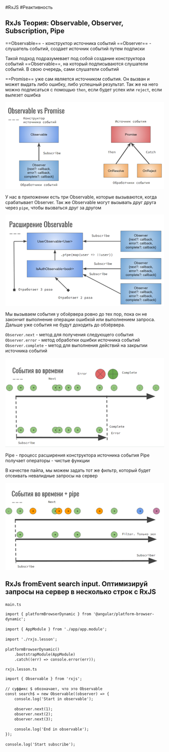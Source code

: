 #RxJS #Реактивность

## RxJs Теория: Observable, Observer, Subscription, Pipe

==Observable== - конструктор источника событий
==Observer== - слушатель событий, создает источник событий путем подписки

Такой подход подразумевает под собой создание конструктора событий ==Observable==, на который подписываются слушатели событий. В свою очередь, сами слушатели событий 

==Promise== уже сам является источником события. Он вызван и может выдать либо ошибку, либо успешный результат. Так же на него можно подписаться с помощью `then`, если будет успех или `reject`, если вылезет ошибка

![](_png/Pasted%20image%2020230609163552.png)

У нас в приложении есть три Observable, которые вызываются, когда срабатывает Observer. Так же Observable могут вызывать друг друга через `pipe`, чтобы вызваться друг за другом

![](_png/Pasted%20image%2020230609163607.png)

Мы вызываем события у обзёрвера ровно до тех пор, пока он не закончит выполнение операции ошибкой или выполнением запроса. Дальше уже события не будут доходить до обзёрвера.

`Observer.next` - метод для получения следующего события
`Observer.error` - метод обработки ошибки источника событий
`Observer.complete` - метод для выполнения действий на закрытии источника событий

![](_png/Pasted%20image%2020230609163619.png)

Pipe - процесс расширения конструктора источника события
Pipe получает операторы - чистые функции

В качестве пайпа, мы можем задать тот же фильтр, который будет отсеивать невалидные запросы на сервер

![](_png/Pasted%20image%2020230609163629.png)


## RxJs fromEvent search input. Оптимизируй запросы на сервер в несколько строк с RxJS


`main.ts`
```TS
import { platformBrowserDynamic } from '@angular/platform-browser-dynamic';

import { AppModule } from './app/app.module';

import './rxjs.lesson';

platformBrowserDynamic()
	.bootstrapModule(AppModule)
	.catch((err) => console.error(err));
```



`rxjs.lesson.ts`
```JS
import { Observable } from 'rxjs';

// суффикс $ обозначает, что это Observable
const search$ = new Observable((observer) => {
	console.log('Start in observable');

	observer.next(1);
	observer.next(2);
	observer.next(3);

	console.log('End in observable');
});

console.log('Start subscribe');
```

















